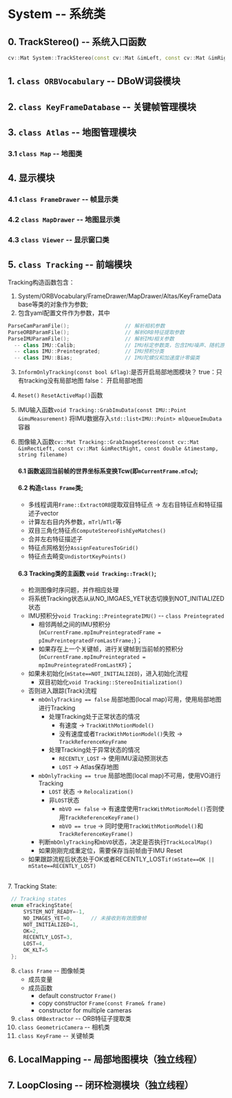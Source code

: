 # System -- 系统类
## 0. TrackStereo() -- 系统入口函数 
```c++
cv::Mat System::TrackStereo(const cv::Mat &imLeft, const cv::Mat &imRight, const double &timestamp, const vector<IMU::Point>& vImuMeas, string filename)
```
## 1. `class ORBVocabulary` -- DBoW词袋模块  
## 2. `class KeyFrameDatabase` -- 关键帧管理模块  
## 3. `class Atlas` -- 地图管理模块  
### 3.1 `class Map` -- 地图类

## 4. 显示模块

### 4.1 `class FrameDrawer` -- 帧显示类
### 4.2 `class MapDrawer` -- 地图显示类

### 4.3 `class Viewer` -- 显示窗口类

## 5. `class Tracking` -- 前端模块
  Tracking构造函数包含：
   1. System/ORBVocabulary/FrameDrawer/MapDrawer/Altas/KeyFrameDatabase等类的对象作为参数;  
   2. 包含yaml配置文件作为参数，其中

  ````c++
  ParseCamParamFile();                  // 解析相机参数
  ParseORBParamFile();                  // 解析ORB特征提取参数
  ParseIMUParamFile();                  // 解析IMU相关参数
    -- class IMU::Calib;                // IMU标定参数类，包含IMU噪声、随机游走和协方差变量
    -- class IMU::Preintegrated;        // IMU预积分类
    -- class IMU::Bias;                 // IMU陀螺仪和加速度计零偏类
  ````
   3. `InformOnlyTracking(const bool &flag)`:是否开启局部地图模块？ 
       true：只有tracking没有局部地图
       false： 开启局部地图
       
   4. `Reset()` `ResetActiveMap()`函数

   5. IMU输入函数`void Tracking::GrabImuData(const IMU::Point &imuMeasurement)`
      将IMU数据存入`std::list<IMU::Point> mlQueueImuData`容器
      
   6. 图像输入函数`cv::Mat Tracking::GrabImageStereo(const cv::Mat &imRectLeft, const cv::Mat &imRectRight, const double &timestamp, string filename)`
      #### 6.1 函数返回当前帧的世界坐标系变换Tcw(即`mCurrentFrame.mTcw`);
      #### 6.2 构造`class Frame`类;

      - 多线程调用`Frame::ExtractORB`提取双目特征点 -> 左右目特征点和特征描述子vector
      - 计算左右目内外参数，`mTrl`/`mTlr`等
      - 双目三角化特征点`ComputeStereoFishEyeMatches()`
      - 合并左右特征描述子
      - 特征点网格划分`AssignFeaturesToGrid()`
      - 特征点去畸变`UndistortKeyPoints()`

      #### 6.3 **Tracking类的主函数** `void Tracking::Track()`;
    
      - 检测图像时序问题，并作相应处理
      - 将系统Tracking状态从从NO_IMGAES_YET状态切换到NOT_INITIALIZED状态
      - IMU预积分`void Tracking::PreintegrateIMU()` -- `class Preintegrated`
        - 相邻两帧之间的IMU预积分(`mCurrentFrame.mpImuPreintegratedFrame = pImuPreintegratedFromLastFrame;`)；
        - 如果存在上一个关键帧，进行关键帧到当前帧的预积分(`mCurrentFrame.mpImuPreintegrated = mpImuPreintegratedFromLastKF`)；
      - 如果未初始化(`mState==NOT_INITIALIZED`)，进入初始化流程
        - 双目初始化`void Tracking::StereoInitialization()` 
      - 否则进入跟踪(Track)流程
        - `mbOnlyTracking == false` 局部地图(local map)可用，使用局部地图进行Tracking
          - 处理Tracking处于正常状态的情况
            - 有速度 -> `TrackWithMotionModel()`
            - 没有速度或者`TrackWithMotionModel()`失败 -> `TrackReferenceKeyFrame`
          - 处理Tracking处于异常状态的情况
            - `RECENTLY_LOST` -> 使用IMU滚动预测状态
            - `LOST` -> Atlas保存地图
        - `mbOnlyTracking == true`  局部地图(local map)不可用，使用VO进行Tracking
          - `LOST` 状态 -> `Relocalization()`
          - 非`LOST`状态
            - `mbVO == false` -> 有速度使用`TrackWithMotionModel()`否则使用`TrackReferenceKeyFrame()`
            - `mbVO == true` -> 同时使用`TrackWithMotionModel()`和`TrackReferenceKeyFrame()`
        - 判断`mbOnlyTracking`和`mbVO`状态，决定是否执行`TrackLocalMap()` 
        - 如果刚刚完成重定位，需要保存当前帧由于IMU Reset
      - 如果跟踪流程后状态处于OK或者RECENTLY_LOST`if(mState==OK || mState==RECENTLY_LOST)`


​      
   7. Tracking State:
   ```c++
    // Tracking states
    enum eTrackingState{
        SYSTEM_NOT_READY=-1,
        NO_IMAGES_YET=0,      // 未接收到有效图像帧
        NOT_INITIALIZED=1,
        OK=2,
        RECENTLY_LOST=3,
        LOST=4,
        OK_KLT=5
    };
   ```
   8. `class Frame` -- 图像帧类
      - 成员变量
      - 成员函数
        - default constructor `Frame()`
        - copy constructor `Frame(const Frame& frame)`
        - constructor for multiple cameras 
   9.  `class ORBextractor` -- ORB特征子提取类
   10. `class GeometricCamera` -- 相机类
   11. `class KeyFrame` -- 关键帧类


## 6. LocalMapping -- 局部地图模块（独立线程）



## 7. LoopClosing -- 闭环检测模块（独立线程）

